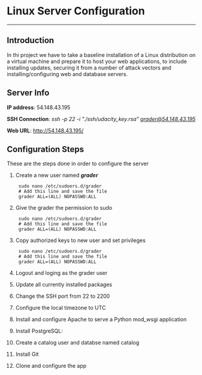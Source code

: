 # Linux Server Configuration

---

## Introduction

In thi project we have to take a baseline installation of a Linux distribution on a virtual machine and prepare it to host your web applications, to include installing updates, securing it from a number of attack vectors and installing/configuring web and database servers.

## Server Info

**IP address**: 54.148.43.195

**SSH Connection**: *ssh -p 22 -i "./ssh/udacity_key.rsa" grader@54.148.43.195*

**Web URL**: http://54.148.43.195/

## Configuration Steps

These are the steps done in order to configure the server

1. Create a new user named ***grader***

        sudo nano /etc/sudoers.d/grader
        # Add this line and save the file
        grader ALL=(ALL) NOPASSWD:ALL
2. Give the grader the permission to sudo

        sudo nano /etc/sudoers.d/grader
        # Add this line and save the file
        grader ALL=(ALL) NOPASSWD:ALL
3. Copy authorized keys to new user and set privileges

        sudo nano /etc/sudoers.d/grader
        # Add this line and save the file
        grader ALL=(ALL) NOPASSWD:ALL
4. Logout and loging as the grader user
5. Update all currently installed packages
6. Change the SSH port from 22 to 2200
8. Configure the local timezone to UTC
9. Install and configure Apache to serve a Python mod_wsgi application
10. Install PostgreSQL: 
11. Create a catalog user and databse named catalog
12. Install Git
13. Clone and configure the app

